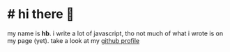 # # hi there 👋

my name is **hb**. i write a lot of javascript, tho not much of what i wrote is on my page (yet). take a look at my [github profile](https://github.com/hbthen3rd)
